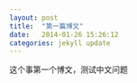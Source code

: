 ```yaml
---
layout: post
title:  "第一篇博文"
date:   2014-01-26 15:26:12
categories: jekyll update
---
```


这个事第一个博文，测试中文问题
